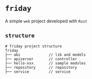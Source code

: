 # `friday`

A simple `web` project developed with `Rust`


## `structure`
```shell
# friday project structure
friday
├── abi             // lib and models
├── apiserver       // controller
├── hello-xxx       // sample modules
├── repository      // repository
├── service         // service
```